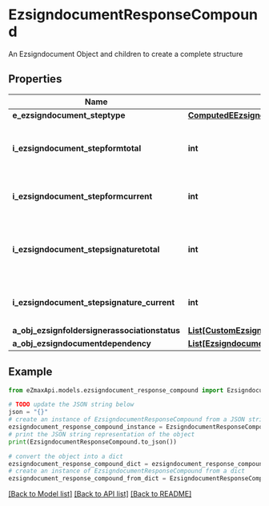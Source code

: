 # EzsigndocumentResponseCompound

An Ezsigndocument Object and children to create a complete structure

## Properties

Name | Type | Description | Notes
------------ | ------------- | ------------- | -------------
**e_ezsigndocument_steptype** | [**ComputedEEzsigndocumentSteptype**](ComputedEEzsigndocumentSteptype.md) |  | 
**i_ezsigndocument_stepformtotal** | **int** | The total number of steps in the form filling phase | 
**i_ezsigndocument_stepformcurrent** | **int** | The current step in the form filling phase | 
**i_ezsigndocument_stepsignaturetotal** | **int** | The total number of steps in the signature filling phase | 
**i_ezsigndocument_stepsignature_current** | **int** | The current step in the signature phase | 
**a_obj_ezsignfoldersignerassociationstatus** | [**List[CustomEzsignfoldersignerassociationstatusResponse]**](CustomEzsignfoldersignerassociationstatusResponse.md) |  | 
**a_obj_ezsigndocumentdependency** | [**List[EzsigndocumentdependencyResponse]**](EzsigndocumentdependencyResponse.md) |  | [optional] 

## Example

```python
from eZmaxApi.models.ezsigndocument_response_compound import EzsigndocumentResponseCompound

# TODO update the JSON string below
json = "{}"
# create an instance of EzsigndocumentResponseCompound from a JSON string
ezsigndocument_response_compound_instance = EzsigndocumentResponseCompound.from_json(json)
# print the JSON string representation of the object
print(EzsigndocumentResponseCompound.to_json())

# convert the object into a dict
ezsigndocument_response_compound_dict = ezsigndocument_response_compound_instance.to_dict()
# create an instance of EzsigndocumentResponseCompound from a dict
ezsigndocument_response_compound_from_dict = EzsigndocumentResponseCompound.from_dict(ezsigndocument_response_compound_dict)
```
[[Back to Model list]](../README.md#documentation-for-models) [[Back to API list]](../README.md#documentation-for-api-endpoints) [[Back to README]](../README.md)


